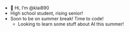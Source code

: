 - 👋 Hi, I’m @klai890
- High school student, rising senior!
- Soon to be on summer break! Time to code!
  - Looking to learn some stuff about AI this summer!

<!---
klai890/klai890 is a ✨ special ✨ repository because its `README.md` (this file) appears on your GitHub profile.
You can click the Preview link to take a look at your changes.
--->
